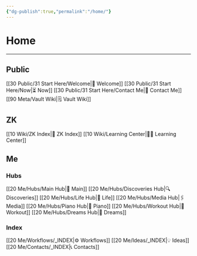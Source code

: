 ```yaml
---
{"dg-publish":true,"permalink":"/home/"}
---
```


# Home
---
## Public
[[30 Public/31 Start Here/Welcome\|👋 Welcome]]
[[30 Public/31 Start Here/Now\|⏳ Now]]
[[30 Public/31 Start Here/Contact Me\|📨 Contact Me]]
[[90 Meta/Vault Wiki\|🗒️ Vault Wiki]]

## ZK
[[10 Wiki/ZK Index\|🧠 ZK Index]]
[[10 Wiki/Learning Center\|👨‍🏫 Learning Center]]

## Me
### Hubs
[[20 Me/Hubs/Main Hub\|🏴󠁵󠁳󠁭󠁥󠁿 Main]]
[[20 Me/Hubs/Discoveries Hub\|🔍 Discoveries]]
[[20 Me/Hubs/Life Hub\|💖 Life]]
[[20 Me/Hubs/Media Hub\|🖇️ Media]]
[[20 Me/Hubs/Piano Hub\|🎹 Piano]]
[[20 Me/Hubs/Workout Hub\|🏃 Workout]]
[[20 Me/Hubs/Dreams Hub\|💭 Dreams]]

### Index
[[20 Me/Workflows/_INDEX\|⚙️ Workflows]]
[[20 Me/Ideas/_INDEX\|💡 Ideas]]
[[20 Me/Contacts/_INDEX\|📞 Contacts]]
